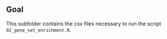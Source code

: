 ## Goal

This subfolder contains the csv files necessary to run the script `02_gene_set_enrichment.R`.
